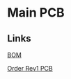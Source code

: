 # Main PCB

## Links
[BOM](https://octopart.com/bom-tool/QjR0VuVt)

[Order Rev1 PCB](https://oshpark.com/shared_projects/RTkTkiwv)

